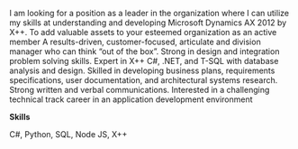 
I am looking for a position as a leader in the organization where I can utilize my skills at understanding and developing Microsoft Dynamics AX 2012 by X++. To add valuable assets to your esteemed organization as an active member
A results-driven, customer-focused, articulate and division manager who can think “out of the box”. 
Strong in design and integration problem solving skills. 
Expert in X++ C#, .NET, and T-SQL with database analysis and design. 
Skilled in developing business plans, requirements specifications, user documentation, and architectural systems research. 
Strong written and verbal communications. Interested in a challenging technical track career in an application development environment

**Skills**

C#, Python, SQL, Node JS, X++ 


